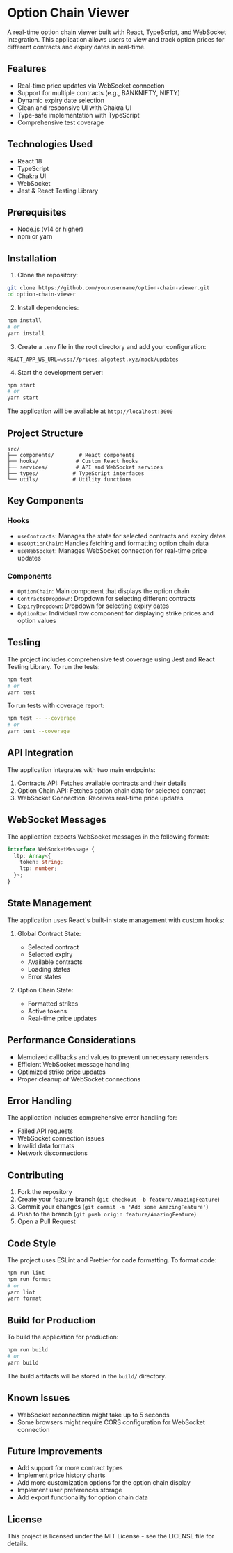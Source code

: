 # Option Chain Viewer

A real-time option chain viewer built with React, TypeScript, and WebSocket integration. This application allows users to view and track option prices for different contracts and expiry dates in real-time.

## Features

- Real-time price updates via WebSocket connection
- Support for multiple contracts (e.g., BANKNIFTY, NIFTY)
- Dynamic expiry date selection
- Clean and responsive UI with Chakra UI
- Type-safe implementation with TypeScript
- Comprehensive test coverage

## Technologies Used

- React 18
- TypeScript
- Chakra UI
- WebSocket
- Jest & React Testing Library

## Prerequisites

- Node.js (v14 or higher)
- npm or yarn

## Installation

1. Clone the repository:
```bash
git clone https://github.com/yourusername/option-chain-viewer.git
cd option-chain-viewer
```

2. Install dependencies:
```bash
npm install
# or
yarn install
```

3. Create a `.env` file in the root directory and add your configuration:
```
REACT_APP_WS_URL=wss://prices.algotest.xyz/mock/updates
```

4. Start the development server:
```bash
npm start
# or
yarn start
```

The application will be available at `http://localhost:3000`

## Project Structure

```
src/
├── components/        # React components
├── hooks/            # Custom React hooks
├── services/         # API and WebSocket services
├── types/           # TypeScript interfaces
└── utils/           # Utility functions
```

## Key Components

### Hooks

- `useContracts`: Manages the state for selected contracts and expiry dates
- `useOptionChain`: Handles fetching and formatting option chain data
- `useWebSocket`: Manages WebSocket connection for real-time price updates

### Components

- `OptionChain`: Main component that displays the option chain
- `ContractsDropdown`: Dropdown for selecting different contracts
- `ExpiryDropdown`: Dropdown for selecting expiry dates
- `OptionRow`: Individual row component for displaying strike prices and option values

## Testing

The project includes comprehensive test coverage using Jest and React Testing Library. To run the tests:

```bash
npm test
# or
yarn test
```

To run tests with coverage report:

```bash
npm test -- --coverage
# or
yarn test --coverage
```

## API Integration

The application integrates with two main endpoints:

1. Contracts API: Fetches available contracts and their details
2. Option Chain API: Fetches option chain data for selected contract
3. WebSocket Connection: Receives real-time price updates

## WebSocket Messages

The application expects WebSocket messages in the following format:

```typescript
interface WebSocketMessage {
  ltp: Array<{
    token: string;
    ltp: number;
  }>;
}
```

## State Management

The application uses React's built-in state management with custom hooks:

1. Global Contract State:
   - Selected contract
   - Selected expiry
   - Available contracts
   - Loading states
   - Error states

2. Option Chain State:
   - Formatted strikes
   - Active tokens
   - Real-time price updates

## Performance Considerations

- Memoized callbacks and values to prevent unnecessary rerenders
- Efficient WebSocket message handling
- Optimized strike price updates
- Proper cleanup of WebSocket connections

## Error Handling

The application includes comprehensive error handling for:

- Failed API requests
- WebSocket connection issues
- Invalid data formats
- Network disconnections

## Contributing

1. Fork the repository
2. Create your feature branch (`git checkout -b feature/AmazingFeature`)
3. Commit your changes (`git commit -m 'Add some AmazingFeature'`)
4. Push to the branch (`git push origin feature/AmazingFeature`)
5. Open a Pull Request

## Code Style

The project uses ESLint and Prettier for code formatting. To format code:

```bash
npm run lint
npm run format
# or
yarn lint
yarn format
```

## Build for Production

To build the application for production:

```bash
npm run build
# or
yarn build
```

The build artifacts will be stored in the `build/` directory.


## Known Issues

- WebSocket reconnection might take up to 5 seconds
- Some browsers might require CORS configuration for WebSocket connection

## Future Improvements

- Add support for more contract types
- Implement price history charts
- Add more customization options for the option chain display
- Implement user preferences storage
- Add export functionality for option chain data

## License

This project is licensed under the MIT License - see the LICENSE file for details.

